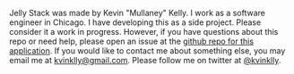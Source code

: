Jelly Stack was made by Kevin "Mullaney" Kelly. I work as a software engineer in Chicago. I have developing this as a side project. Please consider it a work in progress. However, if you have questions about this repo or need help, please open an issue at the [github repo for this application](https://github.com/mullaney/jelly-stack/issues). If you would like to contact me about something else, you may email me at kvinklly@gmail.com. Please follow me on twitter at [@kvinklly](https://twitter.com/kvinklly).
